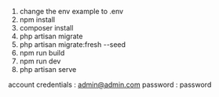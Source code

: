 1. change the env example to .env
2. npm install
3. composer install
4. php artisan migrate
5. php artisan migrate:fresh --seed
6. npm run build
7. npm run dev
8. php artisan serve


account credentials : admin@admin.com 
password : password
